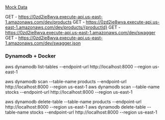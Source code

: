 [Mock Data](https://fakestoreapi.com/products)

GET - https://0zd2ie8wva.execute-api.us-east-1.amazonaws.com/dev/products
GET - https://0zd2ie8wva.execute-api.us-east-1.amazonaws.com/dev/products/{productId}
GET - https://0zd2ie8wva.execute-api.us-east-1.amazonaws.com/dev/swagger
GET - https://0zd2ie8wva.execute-api.us-east-1.amazonaws.com/dev/swagger.json

### Dynamodb + Docker

aws dynamodb list-tables --endpoint-url http://localhost:8000 --region us-east-1

aws dynamodb scan --table-name products --endpoint-url http://localhost:8000 --region us-east-1
aws dynamodb scan --table-name stocks --endpoint-url http://localhost:8000 --region us-east-1

aws dynamodb delete-table --table-name products --endpoint-url http://localhost:8000 --region us-east-1
aws dynamodb delete-table --table-name stocks --endpoint-url http://localhost:8000 --region us-east-1
